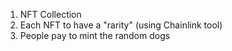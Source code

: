1. NFT Collection
2. Each NFT to have a "rarity" (using Chainlink tool)
3. People pay to mint the random dogs
